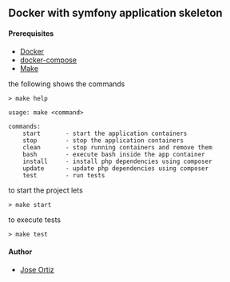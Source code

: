 ## Docker with symfony application skeleton

#### Prerequisites
* [Docker](https://www.docker.com/)
* [docker-compose](https://docs.docker.com/compose/install/)
* [Make](https://ftp.gnu.org/old-gnu/Manuals/make-3.79.1/html_chapter/make_2.html)

the following shows the commands

    > make help

    usage: make <command>

    commands:
        start       - start the application containers
        stop        - stop the application containers
        clean       - stop running containers and remove them
        bash        - execute bash inside the app container
        install     - install php dependencies using composer
        update      - update php dependencies using composer
        test        - run tests

to start the project lets

    > make start

to execute tests

    > make test

#### Author

* [Jose Ortiz](https://github.com/hosseio)
